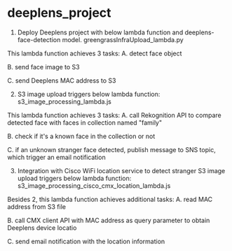 # deeplens_project

1. Deploy Deeplens project with below lambda function and deeplens-face-detection model. 
greengrassInfraUpload_lambda.py

This lambda function achieves 3 tasks:
A. detect face object

B. send face image to S3

C. send Deeplens MAC address to S3


2. S3 image upload triggers below lambda function:
s3_image_processing_lambda.js

This lambda function achieves 3 tasks:
A. call Rekognition API to compare detected face with faces in collection named "family"

B. check if it's a known face in the collection or not

C. if an unknown stranger face detected, publish message to SNS topic, which trigger an email notification


3. Integration with Cisco WiFi location service to detect stranger S3 image upload triggers below lambda function:
s3_image_processing_cisco_cmx_location_lambda.js

Besides 2, this lambda function achieves additional tasks:
A. read MAC address from S3 file

B. call CMX client API with MAC address as query parameter to obtain Deeplens device locatio

C. send email notification with the location information
